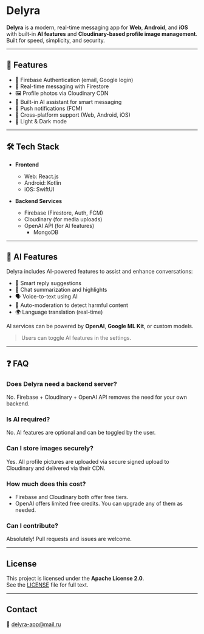 # Delyra

**Delyra** is a modern, real-time messaging app for **Web**, **Android**, and **iOS** with built-in **AI features** and **Cloudinary-based profile image management**.  
Built for speed, simplicity, and security.

---

## 🚀 Features

- 🔐 Firebase Authentication (email, Google login)
- 💬 Real-time messaging with Firestore
- 🖼️ Profile photos via Cloudinary CDN
- 🧠 Built-in AI assistant for smart messaging
- 🔔 Push notifications (FCM)
- 📱 Cross-platform support (Web, Android, iOS)
- 🌙 Light & Dark mode

---

## 🛠️ Tech Stack

- **Frontend**  
  - Web: React.js  
  - Android: Kotlin  
  - iOS: SwiftUI  

- **Backend Services**  
  - Firebase (Firestore, Auth, FCM)  
  - Cloudinary (for media uploads)  
  - OpenAI API (for AI features)
	- MongoDB

---

## 🤖 AI Features

Delyra includes AI-powered features to assist and enhance conversations:

- 💬 Smart reply suggestions  
- 🧠 Chat summarization and highlights  
- 🗣️ Voice-to-text using AI  
- 🚫 Auto-moderation to detect harmful content  
- 🌍 Language translation (real-time)

AI services can be powered by **OpenAI**, **Google ML Kit**, or custom models.  
> Users can toggle AI features in the settings.

---

## ❓ FAQ

### Does Delyra need a backend server?

No. Firebase + Cloudinary + OpenAI API removes the need for your own backend.

### Is AI required?

No. AI features are optional and can be toggled by the user.

### Can I store images securely?

Yes. All profile pictures are uploaded via secure signed upload to Cloudinary and delivered via their CDN.

### How much does this cost?

- Firebase and Cloudinary both offer free tiers.  
- OpenAI offers limited free credits. You can upgrade any of them as needed.

### Can I contribute?

Absolutely! Pull requests and issues are welcome.

---

## License

This project is licensed under the **Apache License 2.0**.  
See the [LICENSE](LICENSE) file for full text.

---

## Contact

📧 delyra-app@mail.ru